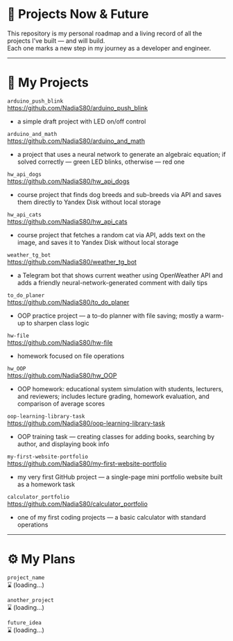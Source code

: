 # 🌌 Projects Now & Future

This repository is my personal roadmap and a living record of all the projects I’ve built — and will build.  
Each one marks a new step in my journey as a developer and engineer.  

---

# 🚀 My Projects

``arduino_push_blink``  
https://github.com/NadiaS80/arduino_push_blink  
- a simple draft project with LED on/off control  

``arduino_and_math``  
https://github.com/NadiaS80/arduino_and_math  
- a project that uses a neural network to generate an algebraic equation; if solved correctly — green LED blinks, otherwise — red one  

``hw_api_dogs``  
https://github.com/NadiaS80/hw_api_dogs  
- course project that finds dog breeds and sub-breeds via API and saves them directly to Yandex Disk without local storage  

``hw_api_cats``  
https://github.com/NadiaS80/hw_api_cats  
- course project that fetches a random cat via API, adds text on the image, and saves it to Yandex Disk without local storage  

``weather_tg_bot``  
https://github.com/NadiaS80/weather_tg_bot  
- a Telegram bot that shows current weather using OpenWeather API and adds a friendly neural-network-generated comment with daily tips  

``to_do_planer``  
https://github.com/NadiaS80/to_do_planer  
- OOP practice project — a to-do planner with file saving; mostly a warm-up to sharpen class logic  

``hw-file``  
https://github.com/NadiaS80/hw-file  
- homework focused on file operations  

``hw_OOP``  
https://github.com/NadiaS80/hw_OOP  
- OOP homework: educational system simulation with students, lecturers, and reviewers; includes lecture grading, homework evaluation, and comparison of average scores  

``oop-learning-library-task``  
https://github.com/NadiaS80/oop-learning-library-task  
- OOP training task — creating classes for adding books, searching by author, and displaying book info  

``my-first-website-portfolio``  
https://github.com/NadiaS80/my-first-website-portfolio  
- my very first GitHub project — a single-page mini portfolio website built as a homework task  

``calculator_portfolio``  
https://github.com/NadiaS80/calculator_portfolio  
- one of my first coding projects — a basic calculator with standard operations  

---

# ⚙️ My Plans

``project_name``  
⌛ (loading...)

``another_project``  
⌛ (loading...)

``future_idea``  
⌛ (loading...)
